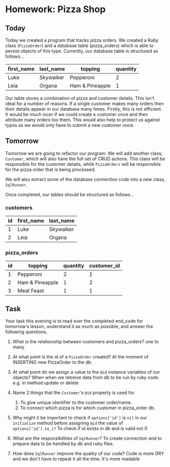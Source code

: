 # Homework: Pizza Shop

## Today

Today we created a program that tracks pizza orders. We created a Ruby class (`PizzaOrder`) and a database table (pizza\_orders) which is able to persist objects of this type. Currently, our database table is structured as follows...

| first_name | last_name | topping         | quantity |
|------------|-----------|-----------------|----------|
| Luke       | Skywalker | Pepperoni       | 2        |
| Leia       | Organa    | Ham & Pineapple | 1        |

Our table stores a combination of pizza and customer details. This isn't ideal for a number of reasons. If a single customer makes many orders then their details appear in our database many times. Firstly, this is not efficient. It would be much nicer if we could create a customer once and then attribute many orders too them. This would also help to protect us against typos as we would only have to submit a new customer once.

## Tomorrow

Tomorrow we are going to refactor our program. We will add another class, `Customer`, which will also have the full set of CRUD actions. This class will be responsible for the customer details, while `PizzaOrders` will be responsible for the pizza order that is being processed.

We will also extract some of the database connection code into a new class, `SqlRunner`.

Once completed, our tables should be structured as follows...

### customers

| id | first_name | last_name |
|----|------------|-----------|
| 1  | Luke       | Skywalker |
| 2  | Leia       | Organa    |

### pizza_orders

| id | topping         | quantity | customer_id |
|----|-----------------|----------|-------------|
| 1  | Pepperoni       | 2        | 1           |
| 2  | Ham & Pineapple | 1        | 2           |
| 3  | Meat Feast      | 1        | 1           |

## Task

Your task this evening is to read over the completed end\_code for tomorrow's lesson, understand it as much as possible, and answer the following questions.

1) What is the relationship between customers and pizza\_orders?
   one to many

2) At what point is the id of a `PizzaOrder` created?
    At the moment of INSERTING new PizzaOrder to the db.

3) At what point do we assign a value to the `@id` instance variables of our objects?
    When when we retreive data from db to be run by ruby code. e.g. in method update or delete

4) Name 2 things that the `Customer`'s `@id` property is used for.
    1. To give unique identifier to the customer order/name.
    2. To connect which pizza is for which customer in pizza_order db.

5) Why might it be important to check if `options['id']` is `nil` in our `initialize` method before assigning `@id` the value of `options[‘id’].to_i?`
    To check if id exists in db and is valid not 0

6) What are the responsibilities of `SqlRunner`?
    To create connection and to prepare data to be hendled by db and ruby files. 

7) How does `SqlRunner` improve the quality of our code?
    Code is more DRY  and we don't have to repeat it all the time. It's more readable
